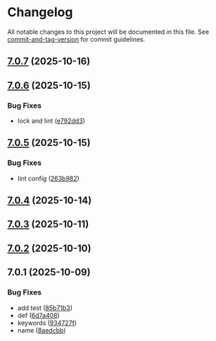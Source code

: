 # Changelog

All notable changes to this project will be documented in this file. See [commit-and-tag-version](https://github.com/absolute-version/commit-and-tag-version) for commit guidelines.

## [7.0.7](https://github.com/Cap-go/capacitor-video-player/compare/7.0.6...7.0.7) (2025-10-16)

## [7.0.6](https://github.com/Cap-go/capacitor-video-player/compare/7.0.5...7.0.6) (2025-10-15)


### Bug Fixes

* lock and lint ([e792dd3](https://github.com/Cap-go/capacitor-video-player/commit/e792dd35f515314a7e7bc3f22670b9b46f839493))

## [7.0.5](https://github.com/Cap-go/capacitor-video-player/compare/7.0.4...7.0.5) (2025-10-15)


### Bug Fixes

* lint config ([263b982](https://github.com/Cap-go/capacitor-video-player/commit/263b9829276a46741e7c838113c7b58b15ea41ae))

## [7.0.4](https://github.com/Cap-go/capacitor-video-player/compare/7.0.3...7.0.4) (2025-10-14)

## [7.0.3](https://github.com/Cap-go/capacitor-video-player/compare/7.0.2...7.0.3) (2025-10-11)

## [7.0.2](https://github.com/Cap-go/capacitor-video-player/compare/7.0.1...7.0.2) (2025-10-10)

## 7.0.1 (2025-10-09)


### Bug Fixes

* add test ([85b71b3](https://github.com/Cap-go/capacitor-video-player/commit/85b71b37446df89716ace768158711ce18cf327d))
* def ([6d7a408](https://github.com/Cap-go/capacitor-video-player/commit/6d7a408733738d89a0eae6fd04965ec4429e6850))
* keywords ([934727f](https://github.com/Cap-go/capacitor-video-player/commit/934727f52cce3ebafc6b60de0f83c5e19034c81b))
* name ([8aedcbb](https://github.com/Cap-go/capacitor-video-player/commit/8aedcbb318cf0c6b217b46bed190f131b405d881))
